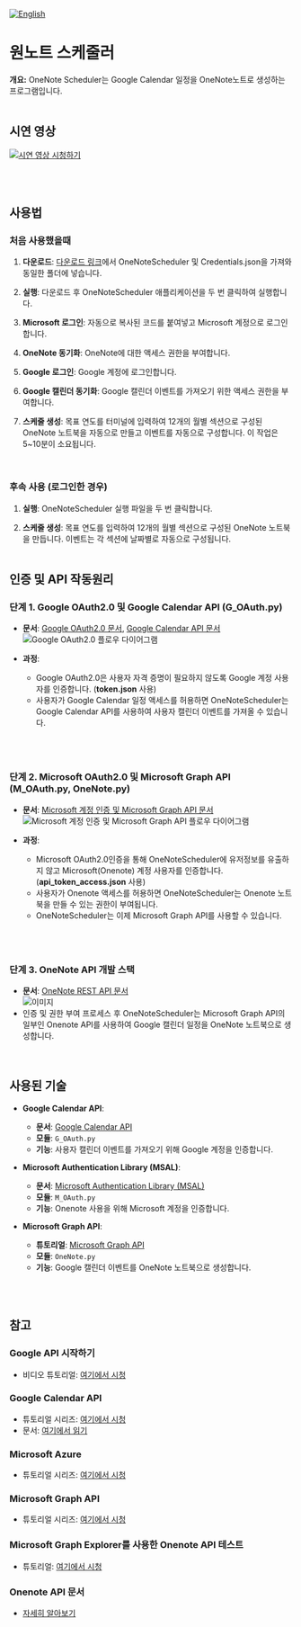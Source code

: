 [![English](https://img.shields.io/badge/lang-English-blue.svg)](https://github.com/juho-creator/OneNoteSyncScheduler/blob/main/README.exe.md)
</br>
# 원노트 스케줄러

**개요:** OneNote Scheduler는 Google Calendar 일정을 OneNote노트로 생성하는 프로그램입니다.
<br><br>

## 시연 영상
[![시연 영상 시청하기](https://img.youtube.com/vi/kQ-CY51pwEo/0.jpg)](https://www.youtube.com/watch?v=kQ-CY51pwEo)

<!-- 적용 가능한 경우 여기에 데모 콘텐츠 추가 -->
<br><br>

## 사용법

### 처음 사용했을때

1. **다운로드**: [다운로드 링크](https://github.com/juho-creator/OneNoteSyncScheduler/releases)에서 OneNoteScheduler 및 Credentials.json을 가져와 동일한 폴더에 넣습니다.

2. **실행**: 다운로드 후 OneNoteScheduler 애플리케이션을 두 번 클릭하여 실행합니다.

3. **Microsoft 로그인**: 자동으로 복사된 코드를 붙여넣고 Microsoft 계정으로 로그인합니다.

4. **OneNote 동기화**: OneNote에 대한 액세스 권한을 부여합니다.

5. **Google 로그인**: Google 계정에 로그인합니다.

6. **Google 캘린더 동기화**: Google 캘린더 이벤트를 가져오기 위한 액세스 권한을 부여합니다.

7. **스케줄 생성**: 목표 연도를 터미널에 입력하여 12개의 월별 섹션으로 구성된 OneNote 노트북을 자동으로 만들고 이벤트를 자동으로 구성합니다. 이 작업은 5~10분이 소요됩니다.
<br>

### 후속 사용 (로그인한 경우)

1. **실행**: OneNoteScheduler 실행 파일을 두 번 클릭합니다.

2. **스케줄 생성**: 목표 연도를 입력하여 12개의 월별 섹션으로 구성된 OneNote 노트북을 만듭니다. 이벤트는 각 섹션에 날짜별로 자동으로 구성됩니다.
<br><br>


## 인증 및 API 작동원리
### 단계 1. Google OAuth2.0 및 Google Calendar API (G_OAuth.py)
- **문서**: [Google OAuth2.0 문서](https://developers.google.com/workspace/guides/auth-overview?hl=ko), [Google Calendar API 문서](https://developers.google.com/calendar/api/quickstart/python?hl=ko)
<br>![Google OAuth2.0 플로우 다이어그램](https://github.com/juho-creator/OneNoteSyncScheduler/assets/72856990/26717732-7e98-4da7-b845-eebff57423e6)

- **과정**:
  - Google OAuth2.0은 사용자 자격 증명이 필요하지 않도록 Google 계정 사용자를 인증합니다. (**token.json** 사용)
  - 사용자가 Google Calendar 일정 액세스를 허용하면 OneNoteScheduler는 Google Calendar API를 사용하여 사용자 캘린더 이벤트를 가져올 수 있습니다. <br><br><br><br>






### 단계 2. Microsoft OAuth2.0 및 Microsoft Graph API (M_OAuth.py, OneNote.py)
- **문서**: [Microsoft 계정 인증 및 Microsoft Graph API 문서](https://learn.microsoft.com/en-us/azure/active-directory/develop/msal-authentication-flows)
<br>![Microsoft 계정 인증 및 Microsoft Graph API 플로우 다이어그램](https://github.com/juho-creator/OneNoteSyncScheduler/assets/72856990/e1df5d9b-e7e4-4e8f-8bba-fb4b8e718fab)

- **과정**:
  - Microsoft OAuth2.0인증을 통해 OneNoteScheduler에 유저정보를 유출하지 않고 Microsoft(Onenote) 계정 사용자를 인증합니다. (**api_token_access.json** 사용)
  - 사용자가 Onenote 액세스를 허용하면 OneNoteScheduler는 Onenote 노트북을 만들 수 있는 권한이 부여됩니다.
  - OneNoteScheduler는 이제 Microsoft Graph API를 사용할 수 있습니다. <br><br><br><br>
    


### 단계 3. OneNote API 개발 스택 <br>
- **문서**: [OneNote REST API 문서](https://learn.microsoft.com/en-us/graph/api/resources/onenote-api-overview?view=graph-rest-1.0) <br>
![이미지](https://github.com/juho-creator/OneNoteSyncScheduler/assets/72856990/df597c54-752f-44ed-9967-abe356bb24c2)
- 인증 및 권한 부여 프로세스 후 OneNoteScheduler는 Microsoft Graph API의 일부인 Onenote API를 사용하여 Google 캘린더 일정을 OneNote 노트북으로 생성합니다. <br>
<br><br>

## 사용된 기술
  
- **Google Calendar API**: 
  - **문서**: [Google Calendar API](https://developers.google.com/calendar/api/quickstart/python?hl=ko)
  - **모듈**: `G_OAuth.py`
  - **기능**: 사용자 캘린더 이벤트를 가져오기 위해 Google 계정을 인증합니다.
  
- **Microsoft Authentication Library (MSAL)**: 
  - **문서**: [Microsoft Authentication Library (MSAL)](https://github.com/AzureAD/microsoft-authentication-library-for-python)
  - **모듈**: `M_OAuth.py`
  - **기능**: Onenote 사용을 위해 Microsoft 계정을 인증합니다.


  
- **Microsoft Graph API**: 
  - **튜토리얼**: [Microsoft Graph API](https://www.youtube.com/watch?v=AjOfAQCZsJU&list=PL3JVwFmb_BnT9Ti0MMRj5nPF7XoN-4MQx&index=2)
  - **모듈**: `OneNote.py`
  - **기능**: Google 캘린더 이벤트를 OneNote 노트북으로 생성합니다.

<br><br>
## 참고

### Google API 시작하기
- 비디오 튜토리얼: [여기에서 시청](https://www.youtube.com/watch?v=I5ili_1G0Vk)

### Google Calendar API
- 튜토리얼 시리즈: [여기에서 시청](https://www.youtube.com/watch?v=1JkKtGFnua8&list=PL3JVwFmb_BnTO_sppfTh3VkPhfDWRY5on)
- 문서: [여기에서 읽기](https://developers.google.com/calendar/api/quickstart/python)

### Microsoft Azure
- 튜토리얼 시리즈: [여기에서 시청](https://www.youtube.com/watch?v=BErur8WwAsg&list=PL3JVwFmb_BnQ8zwvN4OmP-fYpwJXg47Z6)

### Microsoft Graph API
- 튜토리얼 시리즈: [여기에서 시청](https://www.youtube.com/watch?v=7ywUs54eGBo&list=PL3JVwFmb_BnT9Ti0MMRj5nPF7XoN-4MQx)

### Microsoft Graph Explorer를 사용한 Onenote API 테스트
- 튜토리얼: [여기에서 시청](https://www.youtube.com/watch?v=VXd4OeQU1ek)

### Onenote API 문서
- [자세히 알아보기](https://learn.microsoft.com/en-us/graph/api/resources/onenote-api-overview?view=graph-rest-1.0)
